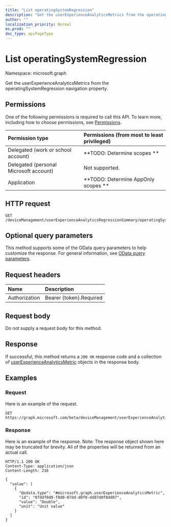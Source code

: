 ```yaml
---
title: "List operatingSystemRegression"
description: "Get the userExperienceAnalyticsMetrics from the operatingSystemRegression navigation property."
author: ""
localization_priority: Normal
ms.prod: ""
doc_type: apiPageType
---
```


# List operatingSystemRegression

Namespace: microsoft.graph

Get the userExperienceAnalyticsMetrics from the operatingSystemRegression navigation property.

## Permissions
One of the following permissions is required to call this API. To learn more, including how to choose permissions, see [Permissions](/concepts/permissions-reference.md).

|Permission type|Permissions (from most to least privileged)|
|:---|:---|
|Delegated (work or school account)|**TODO: Determine scopes **|
|Delegated (personal Microsoft account)|Not supported.|
|Application|**TODO: Determine AppOnly scopes **|

## HTTP request
<!-- {
  "blockType": "ignored"
}
-->
``` http
GET /deviceManagement/userExperienceAnalyticsRegressionSummary/operatingSystemRegression
```

## Optional query parameters
This method supports some of the OData query parameters to help customize the response. For general information, see [OData query parameters](/graph/query-parameters).

## Request headers
|Name|Description|
|:---|:---|
|Authorization|Bearer {token}.Required|

## Request body
Do not supply a request body for this method.

## Response
If successful, this method returns a `200 OK` response code and a collection of [userExperienceAnalyticsMetric](../resources/userexperienceanalyticsmetric.md) objects in the response body.

## Examples

### Request
Here is an example of the request.
<!-- {
  "blockType": "request",
  "name": "get_userexperienceanalyticsmetric"
}
-->
``` http
GET https://graph.microsoft.com/beta/deviceManagement/userExperienceAnalyticsRegressionSummary/operatingSystemRegression
```

### Response
Here is an example of the response. Note: The response object shown here may be truncated for brevity. All of the properties will be returned from an actual call.
<!-- {
  "blockType": "response",
  "truncated": true,
  "@odata.type": "collection(microsoft.graph.userexperienceanalyticsmetric)"
}
-->
``` http
HTTP/1.1 200 OK
Content-Type: application/json
Content-Length: 216

{
  "value": [
    {
      "@odata.type": "#microsoft.graph.userExperienceAnalyticsMetric",
      "id": "07ddf0d0-f0d0-07dd-d0f0-dd07d0f0dd07",
      "value": "Double",
      "unit": "Unit value"
    }
  ]
}
```

